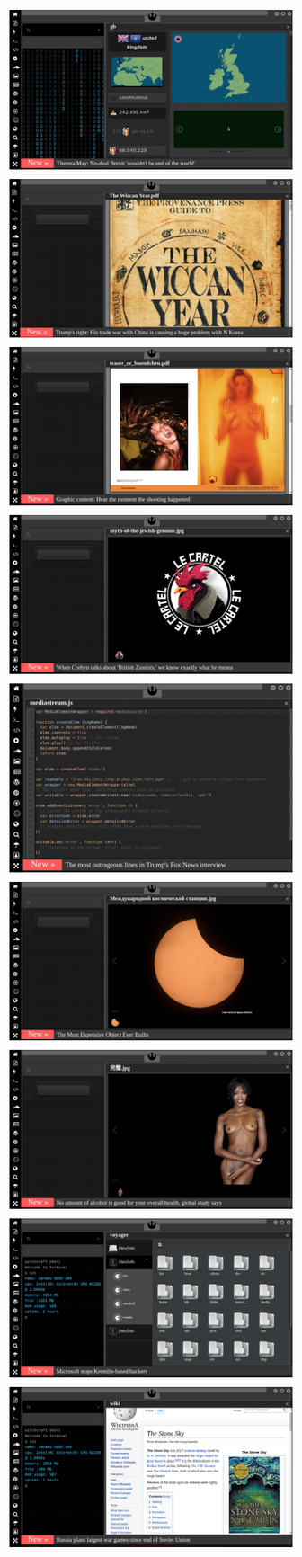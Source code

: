 
![Image](brexit.png)

<!-- 
bkz esra elöcü vs ismet inöcü
bkz adana01 dizisi vs deep türkish web
bkz selçuk bayraktarın fatih portakalın malikanesinde drone gezdirdiği iddaları
bkz atacücük olmasydı anan kimdi bilemezdin şerefsiz dil uzatma sebepsiz
https://www.uludagsozluk.com/k/kemalizm-%C4%B1-bir-g%C3%B6rselle-anlat/&w=bg
https://www.uludagsozluk.com/e/43341516/ bkz rupert murdoch türk mü gerizekalı oç
https://www.pinterest.com/wiccasoft/pins/ bkz gaga bulutun türkler aşkenazi yahudi iddası
https://www.uludagsozluk.com/k/%C3%BClk%C3%BCc%C3%BC-ter%C3%B6r-%C3%B6rg%C3%BCt%C3%BC/&w=bg bkz kürt lütfen
https://www.uludagsozluk.com/k/ocak-ay%C4%B1nda-kilitlenen-odada-%C5%9Fimdi-serinlemek/ bkz mağara soğuk mu kardeş
https://www.uludagsozluk.com/k/%C4%B1%C5%9F%C4%B1dli-m%C3%BCcahitlerle-sevi%C5%9Fmek-cihadd%C4%B1r/ bkz adana01
bkz esra elönünü ışıdlı mücahitlerle sevişmek sevaptır iddası
https://www.uludagsozluk.com/k/%C4%B1%C5%9F%C4%B1dli-m%C3%BCcahitlerle-sevi%C5%9Fmek-cihadd%C4%B1r/&w=gd
-->

![Image](wiccanyear.png)

[![Image](hearthemoment.png)](http://www.taschen-transfer.com/media/downloads/teaser_ce_buendchen.pdf)

[![Image](myth-of-the-jewish-genome.png)](https://www.npmjs.com/package/browserless)

![Image](mediasource.png)

![Image](ISS.png)

[![Image](完璧.png)](https://www.ibm.com/developerworks/jp/aix/library/au-errnovariable/index.html)

![Image](voyager.png)

![Image](stone-sky.png)


